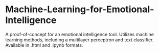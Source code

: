 # Machine-Learning-for-Emotional-Intelligence
A proof-of-concept for an emotional intelligence tool. Utilizes machine learning methods, including a multilayer perceptron and text classifier. Available in .html and .ipynb formats.
